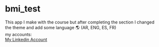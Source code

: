 # bmi_test

This app I  make with the course but after completing the section I changed the theme and add some language 🌎 (AR, ENG, ES, FR) <br>
my accounts:
<br>
[My Linkedin Account](https://www.linkedin.com/in/youssef-hussein-01a752208/)
<br>
